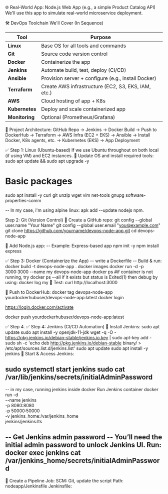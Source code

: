 🌐 Real-World App: Node.js Web App (e.g., a simple Product Catalog API)
We'll use this app to simulate real-world microservice deployment.

🛠️ DevOps Toolchain We'll Cover (In Sequence)

| Tool           | Purpose                                             |
| -------------- | --------------------------------------------------- |
| **Linux**      | Base OS for all tools and commands                  |
| **Git**        | Source code version control                         |
| **Docker**     | Containerize the app                                |
| **Jenkins**    | Automate build, test, deploy (CI/CD)                |
| **Ansible**    | Provision server + configure (e.g., install Docker) |
| **Terraform**  | Create AWS infrastructure (EC2, S3, EKS, IAM, etc.) |
| **AWS**        | Cloud hosting of app + K8s                          |
| **Kubernetes** | Deploy and scale containerized app                  |
| **Monitoring** | Optional (Prometheus/Grafana)                       |


🧱 Project Architecture:
GitHub Repo → Jenkins → Docker Build → Push to DockerHub
            → Terraform → AWS Infra (EC2 + EKS)
            → Ansible → Install Docker, K8s agents, etc.
            → Kubernetes (EKS) → App Deployment

✅ Step 1: Linux (Ubuntu-based)
If we use Ubuntu throughout on both local (if using VM) and EC2 instances.
🔸 Update OS and install required tools:
sudo apt update && sudo apt upgrade -y
# Basic packages
sudo apt install -y curl git unzip wget vim net-tools gnupg software-properties-comm

-- In my case, i'm using alpine linux:
apk add --update nodejs npm.


Step 2: Git (Version Control)
🔸 Create a GitHub repo:
git config --global user.name "Your Name"
git config --global user.email "you@example.com"
git clone https://github.com/yourname/devops-node-app.git
cd devops-node-app

🔸 Add Node.js app:
-- Example: Express-based app
npm init -y
npm install express


✅ Step 3: Docker (Containerize the App)
-- write a Dockerfile
-- Build & run:
docker build -t devops-node-app .
docker images
docker run -d -p 3000:3000 --name my devops-node-app
docker ps 
#if container is not running, try docker ps --all
if it exists but status is Exited(1) then 
debug by using:
docker log my
🔸 Test: curl http://localhost:3000

🔸 Push to DockerHub:
docker tag devops-node-app yourdockerhubuser/devops-node-app:latest
docker login

https://login.docker.com/activate

docker push yourdockerhubuser/devops-node-app:latest


✅ Step 4. ✅ Step 4: Jenkins (CI/CD Automation)
🔸 Install Jenkins:
sudo apt update
sudo apt install -y openjdk-11-jdk
wget -q -O - https://pkg.jenkins.io/debian-stable/jenkins.io.key | sudo apt-key add -
sudo sh -c 'echo deb http://pkg.jenkins.io/debian-stable binary/ > /etc/apt/sources.list.d/jenkins.list'
sudo apt update
sudo apt install -y jenkins
🔸 Start & Access Jenkins:

sudo systemctl start jenkins
sudo cat /var/lib/jenkins/secrets/initialAdminPassword
----------------------------------------------------
-- in my case, running jenkins inside docker
Run Jenkins container
docker run -d \
  --name jenkins \
  -p 8080:8080 \
  -p 50000:50000 \
  -v jenkins_home:/var/jenkins_home \
  jenkins/jenkins:lts

-- Get Jenkins admin password
-- You’ll need the initial admin password to unlock Jenkins UI. Run:
docker exec jenkins cat /var/jenkins_home/secrets/initialAdminPassword
-------------------------------------------------------------------
🔸 Create a Pipeline Job:
SCM: Git, update the script Path: nodeapp/Jenkinsfile
Jenkinsfile:


